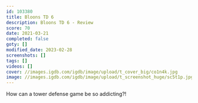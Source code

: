 ```yaml
---
id: 103380
title: Bloons TD 6
description: Bloons TD 6 - Review
score: 70
date: 2021-03-21
completed: false
goty: []
modified_date: 2023-02-28
screenshots: []
tags: []
videos: []
cover: //images.igdb.com/igdb/image/upload/t_cover_big/co1n4k.jpg
image: //images.igdb.com/igdb/image/upload/t_screenshot_huge/sc5t1p.jpg
---
```

How can a tower defense game be so addicting?!